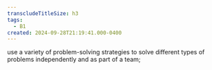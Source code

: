 ```yaml
---
transcludeTitleSize: h3
tags:
  - B1
created: 2024-09-28T21:19:41.000-0400
---
```

use a variety of problem-solving strategies to solve different types of problems independently and as part of a team;